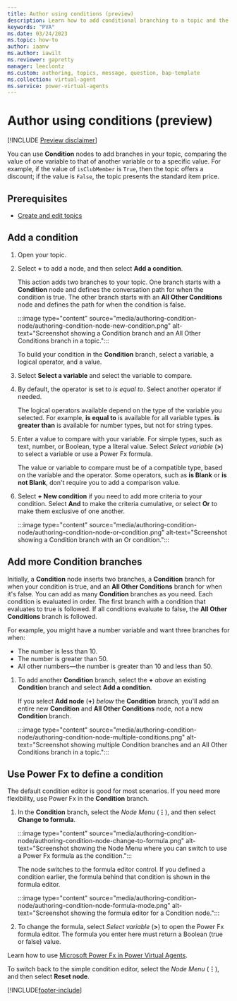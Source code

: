```yaml
---
title: Author using conditions (preview)
description: Learn how to add conditional branching to a topic and the conversational path in Power Virtual Agents preview.
keywords: "PVA"
ms.date: 03/24/2023
ms.topic: how-to
author: iaanw
ms.author: iawilt
ms.reviewer: gapretty
manager: leeclontz
ms.custom: authoring, topics, message, question, bap-template
ms.collection: virtual-agent
ms.service: power-virtual-agents
---
```


# Author using conditions (preview)

[!INCLUDE [Preview disclaimer](includes/public-preview-disclaimer.md)]

You can use **Condition** nodes to add branches in your topic, comparing the value of one variable to that of another variable or to a specific value. For example, if the value of `isClubMember` is `True`, then the topic offers a discount; if the value is `False`, the topic presents the standard item price.

## Prerequisites

- [Create and edit topics](authoring-create-edit-topics.md)

## Add a condition

1. Open your topic.

1. Select **+** to add a node, and then select **Add a condition**.

    This action adds two branches to your topic. One branch starts with a **Condition** node and defines the conversation path for when the condition is true. The other branch starts with an **All Other Conditions** node and defines the path for when the condition is false.

    :::image type="content" source="media/authoring-condition-node/authoring-condition-node-new-condition.png" alt-text="Screenshot showing a Condition branch and an All Other Conditions branch in a topic.":::

    To build your condition in the **Condition** branch, select a variable, a logical operator, and a value.

1. Select **Select a variable** and select the variable to compare.

1. By default, the operator is set to _is equal to_. Select another operator if needed.

    The logical operators available depend on the type of the variable you selected. For example, **is equal to** is available for all variable types. **is greater than** is available for number types, but not for string types.

1. Enter a value to compare with your variable. For simple types, such as text, number, or Boolean, type a literal value. Select _Select variable_ (**>**) to select a variable or use a Power Fx formula.

    The value or variable to compare must be of a compatible type, based on the variable and the operator. Some operators, such as **is Blank** or **is not Blank**, don't require you to add a comparison value.

1. Select **+ New condition** if you need to add more criteria to your condition. Select **And** to make the criteria cumulative, or select **Or** to make them exclusive of one another.

    :::image type="content" source="media/authoring-condition-node/authoring-condition-node-or-condition.png" alt-text="Screenshot showing a Condition branch with an Or condition.":::

## Add more Condition branches

Initially, a **Condition** node inserts two branches, a **Condition** branch for when your condition is true, and an **All Other Conditions** branch for when it's false. You can add as many **Condition** branches as you need. Each condition is evaluated in order. The first branch with a condition that evaluates to true is followed. If all conditions evaluate to false, the **All Other Conditions** branch is followed.

For example, you might have a number variable and want three branches for when:

- The number is less than 10.
- The number is greater than 50.
- All other numbers&mdash;the number is greater than 10 and less than 50.

1. To add another **Condition** branch, select the **+** _above_ an existing **Condition** branch and select **Add a condition**.

    If you select **Add node** (**+**) _below_ the **Condition** branch, you'll add an entire new **Condition** and **All Other Conditions** node, not a new **Condition** branch.

    :::image type="content" source="media/authoring-condition-node/authoring-condition-node-multiple-conditions.png" alt-text="Screenshot showing multiple Condition branches and an All Other Conditions branch in a topic.":::

## Use Power Fx to define a condition

The default condition editor is good for most scenarios. If you need more flexibility, use Power Fx in the **Condition** branch.

1. In the **Condition** branch, select the _Node Menu_ (**&vellip;**), and then select **Change to formula**.

    :::image type="content" source="media/authoring-condition-node/authoring-condition-node-change-to-formula.png" alt-text="Screenshot showing the Node Menu where you can switch to use a Power Fx formula as the condition.":::

    The node switches to the formula editor control. If you defined a condition earlier, the formula behind that condition is shown in the formula editor.

    :::image type="content" source="media/authoring-condition-node/authoring-condition-node-formula-mode.png" alt-text="Screenshot showing the formula editor for a Condition node.":::

1. To change the formula, select _Select variable_ (**>**) to open the Power Fx formula editor. The formula you enter here must return a Boolean (true or false) value.

Learn how to use [Microsoft Power Fx in Power Virtual Agents](advanced-power-fx.md).

To switch back to the simple condition editor, select the _Node Menu_ (**&vellip;**), and then select **Reset node**.


[!INCLUDE[footer-include](includes/footer-banner.md)]
